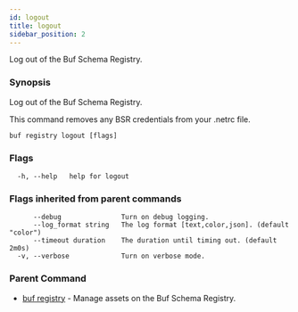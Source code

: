 ```yaml
---
id: logout
title: logout
sidebar_position: 2
---
```

Log out of the Buf Schema Registry.

### Synopsis

Log out of the Buf Schema Registry.

This command removes any BSR credentials from your .netrc file. 

```
buf registry logout [flags]
```

### Flags

```
  -h, --help   help for logout
```

### Flags inherited from parent commands

```
      --debug               Turn on debug logging.
      --log_format string   The log format [text,color,json]. (default "color")
      --timeout duration    The duration until timing out. (default 2m0s)
  -v, --verbose             Turn on verbose mode.
```

### Parent Command

* [buf registry](index)	 - Manage assets on the Buf Schema Registry.

